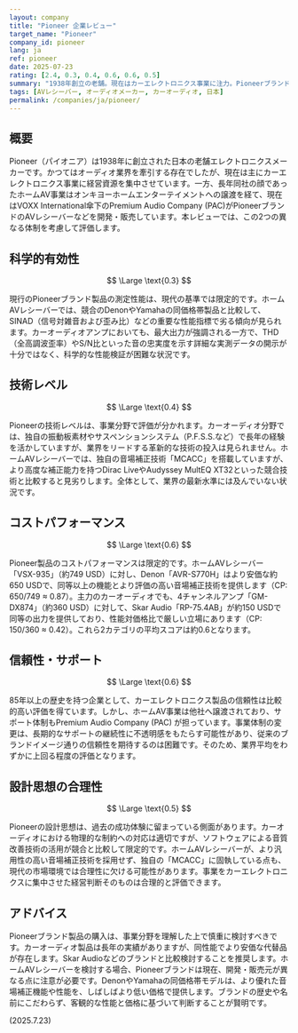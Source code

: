 ```yaml
---
layout: company
title: "Pioneer 企業レビュー"
target_name: "Pioneer"
company_id: pioneer
lang: ja
ref: pioneer
date: 2025-07-23
rating: [2.4, 0.3, 0.4, 0.6, 0.6, 0.5]
summary: "1938年創立の老舗。現在はカーエレクトロニクス事業に注力。PioneerブランドのホームAV製品は別会社が展開しており、測定性能と価格競争力の両面で現代的な代替品に劣る状況。"
tags: [AVレシーバー, オーディオメーカー, カーオーディオ, 日本]
permalink: /companies/ja/pioneer/
---
```

## 概要

Pioneer（パイオニア）は1938年に創立された日本の老舗エレクトロニクスメーカーです。かつてはオーディオ業界を牽引する存在でしたが、現在は主にカーエレクトロニクス事業に経営資源を集中させています。一方、長年同社の顔であったホームAV事業はオンキヨーホームエンターテイメントへの譲渡を経て、現在はVOXX International傘下のPremium Audio Company (PAC)がPioneerブランドのAVレシーバーなどを開発・販売しています。本レビューでは、この2つの異なる体制を考慮して評価します。

## 科学的有効性

$$ \Large \text{0.3} $$

現行のPioneerブランド製品の測定性能は、現代の基準では限定的です。ホームAVレシーバーでは、競合のDenonやYamahaの同価格帯製品と比較して、SINAD（信号対雑音および歪み比）などの重要な性能指標で劣る傾向が見られます。カーオーディオアンプにおいても、最大出力が強調される一方で、THD（全高調波歪率）やS/N比といった音の忠実度を示す詳細な実測データの開示が十分ではなく、科学的な性能検証が困難な状況です。

## 技術レベル

$$ \Large \text{0.4} $$

Pioneerの技術レベルは、事業分野で評価が分かれます。カーオーディオ分野では、独自の振動板素材やサスペンションシステム（P.F.S.S.など）で長年の経験を活かしていますが、業界をリードする革新的な技術の投入は見られません。ホームAVレシーバーでは、独自の音場補正技術「MCACC」を搭載していますが、より高度な補正能力を持つDirac LiveやAudyssey MultEQ XT32といった競合技術と比較すると見劣りします。全体として、業界の最新水準には及んでいない状況です。

## コストパフォーマンス

$$ \Large \text{0.6} $$

Pioneer製品のコストパフォーマンスは限定的です。ホームAVレシーバー「VSX-935」（約749 USD）に対し、Denon「AVR-S770H」はより安価な約650 USDで、同等以上の機能とより評価の高い音場補正技術を提供します（CP: 650/749 ≈ 0.87）。主力のカーオーディオでも、4チャンネルアンプ「GM-DX874」（約360 USD）に対して、Skar Audio「RP-75.4AB」が約150 USDで同等の出力を提供しており、性能対価格比で厳しい立場にあります（CP: 150/360 ≈ 0.42）。これら2カテゴリの平均スコアは約0.6となります。

## 信頼性・サポート

$$ \Large \text{0.6} $$

85年以上の歴史を持つ企業として、カーエレクトロニクス製品の信頼性は比較的高い評価を得ています。しかし、ホームAV事業は他社へ譲渡されており、サポート体制もPremium Audio Company (PAC) が担っています。事業体制の変更は、長期的なサポートの継続性に不透明感をもたらす可能性があり、従来のブランドイメージ通りの信頼性を期待するのは困難です。そのため、業界平均をわずかに上回る程度の評価となります。

## 設計思想の合理性

$$ \Large \text{0.5} $$

Pioneerの設計思想は、過去の成功体験に留まっている側面があります。カーオーディオにおける物理的な制約への対応は適切ですが、ソフトウェアによる音質改善技術の活用が競合と比較して限定的です。ホームAVレシーバーが、より汎用性の高い音場補正技術を採用せず、独自の「MCACC」に固執している点も、現代の市場環境では合理性に欠ける可能性があります。事業をカーエレクトロニクスに集中させた経営判断そのものは合理的と評価できます。

## アドバイス

Pioneerブランド製品の購入は、事業分野を理解した上で慎重に検討すべきです。カーオーディオ製品は長年の実績がありますが、同性能でより安価な代替品が存在します。Skar Audioなどのブランドと比較検討することを推奨します。ホームAVレシーバーを検討する場合、Pioneerブランドは現在、開発・販売元が異なる点に注意が必要です。DenonやYamahaの同価格帯モデルは、より優れた音場補正機能や性能を、しばしばより低い価格で提供します。ブランドの歴史や名前にこだわらず、客観的な性能と価格に基づいて判断することが賢明です。

(2025.7.23)